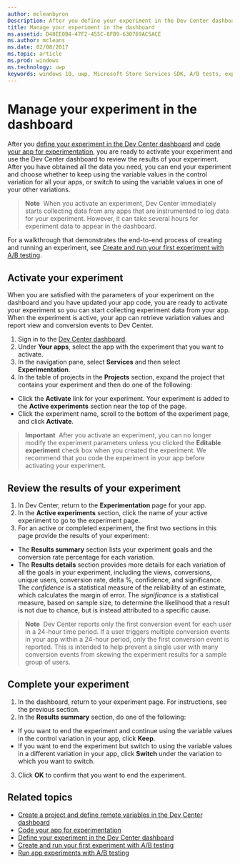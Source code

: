 ```yaml
---
author: mcleanbyron
Description: After you define your experiment in the Dev Center dashboard and code your experiment in your app, you are ready to active your experiment and use the Dev Center dashboard to review the results of your experiment.
title: Manage your experiment in the dashboard
ms.assetid: D48EE0B4-47F2-455C-8FB9-630769AC5ACE
ms.author: mcleans
ms.date: 02/08/2017
ms.topic: article
ms.prod: windows
ms.technology: uwp
keywords: windows 10, uwp, Microsoft Store Services SDK, A/B tests, experiments
---
```


# Manage your experiment in the dashboard

After you [define your experiment in the Dev Center dashboard](define-your-experiment-in-the-dev-center-dashboard.md) and [code your app for experimentation](code-your-experiment-in-your-app.md), you are ready to activate your experiment and use the Dev Center dashboard to review the results of your experiment. After you have obtained all the data you need, you can end your experiment and choose whether to keep using the variable values in the control variation for all your apps, or switch to using the variable values in one of your other variations.

> **Note**&nbsp;&nbsp;When you activate an experiment, Dev Center immediately starts collecting data from any apps that are instrumented to log data for your experiment. However, it can take several hours for experiment data to appear in the dashboard.

For a walkthrough that demonstrates the end-to-end process of creating and running an experiment, see [Create and run your first experiment with A/B testing](create-and-run-your-first-experiment-with-a-b-testing.md).

## Activate your experiment

When you are satisfied with the parameters of your experiment on the dashboard and you have updated your app code, you are ready to activate your experiment so you can start collecting experiment data from your app. When the experiment is active, your app can retrieve variation values and report view and conversion events to Dev Center.

1. Sign in to the [Dev Center dashboard](https://dev.windows.com/overview).
2. Under **Your apps**, select the app with the experiment that you want to activate.
3. In the navigation pane, select **Services** and then select **Experimentation**.
4. In the table of projects in the **Projects** section, expand the project that contains your experiment and then do one of the following:
  * Click the **Activate** link for your experiment. Your experiment is added to the **Active experiments** section near the top of the page.
  * Click the experiment name, scroll to the bottom of the experiment page, and click **Activate**.

> **Important**&nbsp;&nbsp;After you activate an experiment, you can no longer modify the experiment parameters unless you clicked the **Editable experiment** check box when you created the experiment. We recommend that you code the experiment in your app before activating your experiment.


## Review the results of your experiment

1. In Dev Center, return to the **Experimentation** page for your app.
2. In the **Active experiments** section, click the name of your active experiment to go to the experiment page.
3. For an active or completed experiment, the first two sections in this page provide the results of your experiment:
  * The **Results summary** section lists your experiment goals and the conversion rate percentage for each variation.
  * The **Results details** section provides more details for each variation of all the goals in your experiment, including the views, conversions, unique users, conversion rate, delta %, confidence, and significance. The *confidence* is a statistical measure of the reliability of an estimate, which calculates the margin of error. The *significance* is a statistical measure, based on sample size, to determine the likelihood that a result is not due to chance, but is instead attributed to a specific cause.

  >**Note**&nbsp;&nbsp;Dev Center reports only the first conversion event for each user in a 24-hour time period. If a user triggers multiple conversion events in your app within a 24-hour period, only the first conversion event is reported. This is intended to help prevent a single user with many conversion events from skewing the experiment results for a sample group of users.


## Complete your experiment

1. In the dashboard, return to your experiment page. For instructions, see the previous section.
2. In the **Results summary** section, do one of the following:
  * If you want to end the experiment and continue using the variable values in the control variation in your app, click **Keep**.
  * If you want to end the experiment but switch to using the variable values in a different variation in your app, click **Switch** under the variation to which you want to switch.
3. Click **OK** to confirm that you want to end the experiment.


## Related topics

* [Create a project and define remote variables in the Dev Center dashboard](create-a-project-and-define-remote-variables-in-the-dev-center-dashboard.md)
* [Code your app for experimentation](code-your-experiment-in-your-app.md)
* [Define your experiment in the Dev Center dashboard](define-your-experiment-in-the-dev-center-dashboard.md)
* [Create and run your first experiment with A/B testing](create-and-run-your-first-experiment-with-a-b-testing.md)
* [Run app experiments with A/B testing](run-app-experiments-with-a-b-testing.md)
